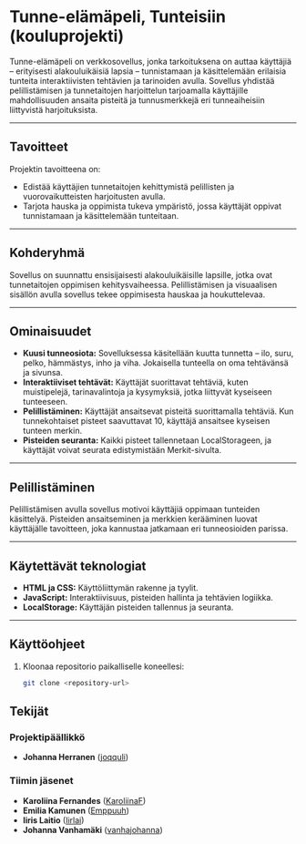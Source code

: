 # Tunne-elämäpeli, Tunteisiin (kouluprojekti)

Tunne-elämäpeli on verkkosovellus, jonka tarkoituksena on auttaa käyttäjiä – erityisesti alakouluikäisiä lapsia – tunnistamaan ja käsittelemään erilaisia tunteita interaktiivisten tehtävien ja tarinoiden avulla. Sovellus yhdistää pelillistämisen ja tunnetaitojen harjoittelun tarjoamalla käyttäjille mahdollisuuden ansaita pisteitä ja tunnusmerkkejä eri tunneaiheisiin liittyvistä harjoituksista.

---

## Tavoitteet

Projektin tavoitteena on:
- Edistää käyttäjien tunnetaitojen kehittymistä pelillisten ja vuorovaikutteisten harjoitusten avulla.
- Tarjota hauska ja oppimista tukeva ympäristö, jossa käyttäjät oppivat tunnistamaan ja käsittelemään tunteitaan.

---

## Kohderyhmä

Sovellus on suunnattu ensisijaisesti alakouluikäisille lapsille, jotka ovat tunnetaitojen oppimisen kehitysvaiheessa. Pelillistämisen ja visuaalisen sisällön avulla sovellus tekee oppimisesta hauskaa ja houkuttelevaa.

---

## Ominaisuudet

- **Kuusi tunneosiota:** Sovelluksessa käsitellään kuutta tunnetta – ilo, suru, pelko, hämmästys, inho ja viha. Jokaisella tunteella on oma tehtävänsä ja sivunsa.
- **Interaktiiviset tehtävät:** Käyttäjät suorittavat tehtäviä, kuten muistipelejä, tarinavalintoja ja kysymyksiä, jotka liittyvät kyseiseen tunteeseen.
- **Pelillistäminen:** Käyttäjät ansaitsevat pisteitä suorittamalla tehtäviä. Kun tunnekohtaiset pisteet saavuttavat 10, käyttäjä ansaitsee kyseisen tunteen merkin.
- **Pisteiden seuranta:** Kaikki pisteet tallennetaan LocalStorageen, ja käyttäjät voivat seurata edistymistään Merkit-sivulta.

---

## Pelillistäminen

Pelillistämisen avulla sovellus motivoi käyttäjiä oppimaan tunteiden käsittelyä. Pisteiden ansaitseminen ja merkkien kerääminen luovat käyttäjälle tavoitteen, joka kannustaa jatkamaan eri tunneosioiden parissa.

---

## Käytettävät teknologiat

- **HTML ja CSS:** Käyttöliittymän rakenne ja tyylit.
- **JavaScript:** Interaktiivisuus, pisteiden hallinta ja tehtävien logiikka.
- **LocalStorage:** Käyttäjän pisteiden tallennus ja seuranta.

---

## Käyttöohjeet

1. Kloonaa repositorio paikalliselle koneellesi:
   ```bash
   git clone <repository-url>


## Tekijät

### Projektipäällikkö
- **Johanna Herranen** ([joqquli](https://github.com/joqquli))

### Tiimin jäsenet
- **Karoliina Fernandes** ([KaroliinaF](https://github.com/KaroliinaF))
- **Emilia Kamunen** ([Emppuuh](https://github.com/Emppuuh))
- **Iiris Laitio** ([Iirlai](https://github.com/Iirlai))
- **Johanna Vanhamäki** ([vanhajohanna](https://github.com/vanhajohanna))
